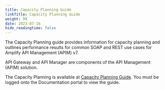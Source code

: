```yaml
---
title: Capacity Planning Guide
linkTitle: Capacity Planning Guide
weight: 99
date: 2023-07-16
hide_readingtime: false
---
```

The Capacity Planning guide provides information for capacity planning and outlines performance results for common SOAP and REST use cases for Amplify API Management (APIM) v7.

API Gateway and API Manager are components of the API Management (APIM) solution.

The Capacity Planning is available at [Capacity Planning Guide](https://docs.axway.com/bundle/apim-capacity-planning-guide/page/api_management_capacity_planning_guide.html). You must be logged onto the Documentation portal to view the guide.
